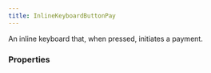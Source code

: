 ```yaml
---
title: InlineKeyboardButtonPay
---
```


An inline keyboard that, when pressed, initiates a payment.

### Properties



